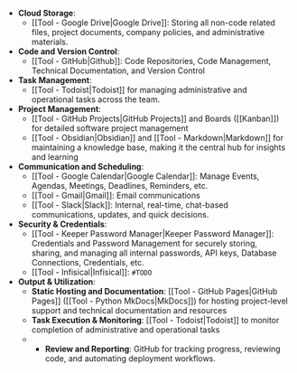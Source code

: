 - **Cloud Storage**:
	- [[Tool - Google Drive|Google Drive]]: Storing all non-code related files, project documents, company policies, and administrative materials.
- **Code and Version Control**:
	- [[Tool - GitHub|Github]]: Code Repositories, Code Management, Technical Documentation, and Version Control
- **Task Management**:
	- [[Tool - Todoist|Todoist]] for managing administrative and operational tasks across the team.
- **Project Management**:
	- [[Tool - GitHub Projects|GitHub Projects]] and Boards ([[Kanban]]) for detailed software project management
	- [[Tool - Obsidian|Obsidian]] and [[Tool - Markdown|Markdown]] for maintaining a knowledge base, making it the central hub for insights and learning
- **Communication and Scheduling**:
	- [[Tool - Google Calendar|Google Calendar]]: Manage Events, Agendas, Meetings, Deadlines, Reminders, etc.
	- [[Tool - Gmail|Gmail]]: Email communications
	- [[Tool - Slack|Slack]]: Internal, real-time, chat-based communications, updates, and quick decisions.
- **Security & Credentials**:
	- [[Tool - Keeper Password Manager|Keeper Password Manager]]: Credentials and Password Management for securely storing, sharing, and managing all internal passwords, API keys, Database Connections, Credentials, etc.
	- [[Tool - Infisical|Infisical]]: `#TODO`
- **Output & Utilization**:
	- **Static Hosting and Documentation**: [[Tool - GitHub Pages|GitHub Pages]] ([[Tool - Python MkDocs|MkDocs]]) for hosting project-level support and technical documentation and resources
	- **Task Execution & Monitoring**: [[Tool - Todoist|Todoist]] to monitor completion of administrative and operational tasks
	- - **Review and Reporting**: GitHub for tracking progress, reviewing code, and automating deployment workflows.